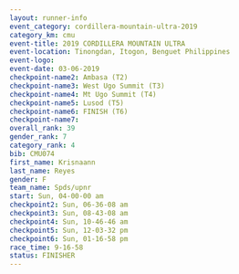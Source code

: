 ```yaml
---
layout: runner-info 
event_category: cordillera-mountain-ultra-2019 
category_km: cmu 
event-title: 2019 CORDILLERA MOUNTAIN ULTRA 
event-location: Tinongdan, Itogon, Benguet Philippines 
event-logo: 
event-date: 03-06-2019 
checkpoint-name2: Ambasa (T2) 
checkpoint-name3: West Ugo Summit (T3) 
checkpoint-name4: Mt Ugo Summit (T4) 
checkpoint-name5: Lusod (T5) 
checkpoint-name6: FINISH (T6) 
checkpoint-name7: 
overall_rank: 39
gender_rank: 7
category_rank: 4
bib: CMU074
first_name: Krisnaann
last_name: Reyes
gender: F
team_name: Spds/upnr
start: Sun, 04-00-00 am
checkpoint2: Sun, 06-36-08 am
checkpoint3: Sun, 08-43-08 am
checkpoint4: Sun, 10-46-46 am
checkpoint5: Sun, 12-03-32 pm
checkpoint6: Sun, 01-16-58 pm
race_time: 9-16-58
status: FINISHER
---
```

